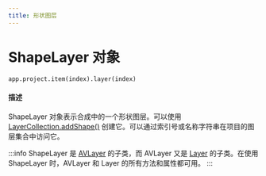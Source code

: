 ```yaml
---
title: 形状图层
---
```

# ShapeLayer 对象

`app.project.item(index).layer(index)`

#### 描述

ShapeLayer 对象表示合成中的一个形状图层。可以使用 [LayerCollection.addShape()](../layercollection#layercollectionaddshape) 创建它。可以通过索引号或名称字符串在项目的图层集合中访问它。

:::info
ShapeLayer 是 [AVLayer](../avlayer) 的子类，而 AVLayer 又是 [Layer](../layer) 的子类。在使用 ShapeLayer 时，AVLayer 和 Layer 的所有方法和属性都可用。
:::